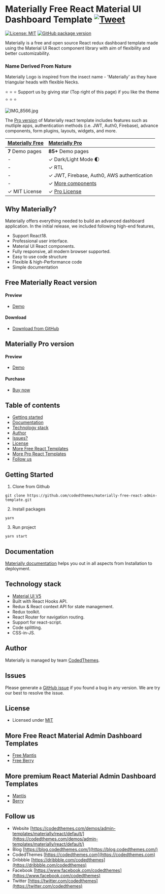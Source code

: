 # Materially Free React Material UI Dashboard Template [![Tweet](https://img.shields.io/twitter/url/http/shields.io.svg?style=social)](https://twitter.com/intent/tweet?text=Download%20Materially%20React%20-%20The%20professional%20Material%20designed%20React%20Admin%20Dashboard%20Template%20&url=https://codedthemes.com/demos/admin-templates/materially/react/default&via=codedthemes&hashtags=reactjs,webdev,developers,javascript)

[![License: MIT](https://img.shields.io/badge/License-MIT-yellow.svg)](https://opensource.org/licenses/MIT)
[![GitHub package version](https://img.shields.io/github/package-json/v/codedthemes/materially-free-react-admin-template)](https://github.com/codedthemes/materially-free-react-admin-template/)

Materially is a free and open source React redux dashboard template made using the Material UI React component library with aim of flexibility and better customizability.

### Name Derived From Nature

Materially Logo is inspired from the insect name - 'Materially' as they have triangular heads with flexible Necks.

:star: :star: :star: Support us by giving star (Top right of this page) if you like the theme :star: :star: :star:

![IMG_8566.jpg](https://org-public-assets.s3.us-west-2.amazonaws.com/Free-Version-Banners/GITHUB-FREE-REACT-REPO%20-%20Materially.jpg)

The [Pro version](https://codedthemes.com/demos/admin-templates/materially/react/default) of Materially react template includes features such as mutliple apps, authentication methods (i.e. JWT, Auth0, Firebase), advance components, form plugins, layouts, widgets, and more.

| [Materially Free](https://codedthemes.com/demos/admin-templates/materially/react/free/) | [Materially Pro](https://codedthemes.com/demos/admin-templates/materially/react/default)                                                                           |
| --------------------------------------------------------------------------------------- | :----------------------------------------------------------------------------------------------------------------------------------------------------------------- |
| **7** Demo pages                                                                        | **85+** Demo pages                                                                                                                                                 |
| -                                                                                       | ✓ Dark/Light Mode 🌓                                                                                                                                               |
| -                                                                                       | ✓ RTL                                                                                                                                                              |
| -                                                                                       | ✓ JWT, Firebase, Auth0, AWS authentication                                                                                                                         |
| -                                                                                       | ✓ [More components](https://codedthemes.com/demos/admin-templates/materially/react/default/basic/accordion)                                                        |
| ✓ MIT License                                                                           | ✓ [Pro License](https://codedthemes.com/item/materially-reactjs-admin-dashboard/?utm_source=free_demo&utm_medium=codedthemes&utm_campaign=button_download_premium) |

## Why Materially?

Materially offers everything needed to build an advanced dashboard application. In the initial release, we included following high-end features,

- Support React18.
- Professional user interface.
- Material UI React components.
- Fully responsive, all modern browser supported.
- Easy to use code structure
- Flexible & high-Performance code
- Simple documentation

## Free Materially React version

#### Preview

- [Demo](https://codedthemes.com/demos/admin-templates/materially/react/free/)

#### Download

- [Download from GitHub](https://github.com/codedthemes/materially-free-react-admin-template)

## Materially Pro version

#### Preview

- [Demo](https://codedthemes.com/demos/admin-templates/materially/react/default)

#### Purchase

- [Buy now](https://codedthemes.com/item/materially-reactjs-admin-dashboard/?utm_source=free_demo&utm_medium=codedthemes&utm_campaign=button_download_premium)

## Table of contents

- [Getting started](#getting-started)
- [Documentation](#documentation)
- [Technology stack](#technology-stack)
- [Author](#author)
- [Issues?](#issues)
- [License](#license)
- [More Free React Templates](#more-free-react-material-admin-dashboard-templates)
- [More Pro React Templates](#more-premium-react-material-admin-dashboard-templates)
- [Follow us](#follow-us)

## Getting Started

1. Clone from Github

```
git clone https://github.com/codedthemes/materially-free-react-admin-template.git
```

2. Install packages

```
yarn
```

3. Run project

```
yarn start
```

## Documentation

[Materially documentation](https://codedthemes.gitbook.io/materially-react-material-documentation/) helps you out in all aspects from Installation to deployment.

## Technology stack

- [Material UI V5](https://mui.com/core/)
- Built with React Hooks API.
- Redux & React context API for state management.
- Redux toolkit.
- React Router for navigation routing.
- Support for react-script.
- Code splitting.
- CSS-in-JS.

## Author

Materially is managed by team [CodedThemes](https://codedthemes.com).

## Issues

Please generate a [GitHub issue](https://github.com/codedthemes/materially-free-react-admin-template/issues) if you found a bug in any version. We are try our best to resolve the issue.

## License

- Licensed under [MIT](https://github.com/codedthemes/materially-free-react-admin-template/blob/main/LICENSE)

## More Free React Material Admin Dashboard Templates

- [Free Mantis](https://mui.com/store/items/mantis-free-react-admin-dashboard-template/)
- [Free Berry](https://mui.com/store/items/berry-react-material-admin-free/)

## More premium React Material Admin Dashboard Templates

- [Mantis](https://mui.com/store/items/mantis-react-admin-dashboard-template/)
- [Berry](https://mui.com/store/items/berry-react-material-admin/)

## Follow us

- Website [https://codedthemes.com/demos/admin-templates/materially/react/default/](https://codedthemes.com/demos/admin-templates/materially/react/default/)
- Blog [https://blog.codedthemes.com/](https://blog.codedthemes.com/)
- CodedThemes [https://codedthemes.com](https://codedthemes.com)
- Dribbble [https://dribbble.com/codedthemes](https://dribbble.com/codedthemes)
- Facebook [https://www.facebook.com/codedthemes](https://www.facebook.com/codedthemes)
- Twitter [https://twitter.com/codedthemes](https://twitter.com/codedthemes)
